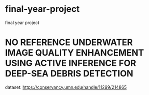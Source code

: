 # final-year-project
final year project
# NO REFERENCE UNDERWATER IMAGE QUALITY ENHANCEMENT USING ACTIVE INFERENCE FOR DEEP-SEA DEBRIS DETECTION
 dataset:
 https://conservancy.umn.edu/handle/11299/214865

